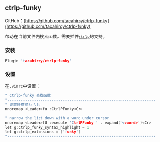 ## ctrlp-funky

GitHub：[https://github.com/tacahiroy/ctrlp-funky](https://github.com/tacahiroy/ctrlp-funky)

帮助在当前文件内搜索函数。需要插件[`ctrlp`](https://github.com/vitahlin/Vim/tree/master/ctrlp)的支持。

### 安装

```c
Plugin 'tacahiroy/ctrlp-funky'
```

### 设置

在`.vimrc`中设置：

```c
" ctrlp-funky 查找函数
"-------------------------------------------------------------------
" 设置快捷键为 \fu
nnoremap <Leader>fu :CtrlPFunky<Cr>

" narrow the list down with a word under cursor
nnoremap <Leader>fU :execute 'CtrlPFunky ' . expand('<cword>')<Cr>
let g:ctrlp_funky_syntax_highlight = 1
let g:ctrlp_extensions = ['funky']
"-------------------------------------------------------------------
```